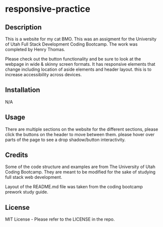 # responsive-practice

## Description

This is a website for my cat BMO.
This was an assigment for the University of Utah Full Stack Development Coding Bootcamp. 
The work was completed by Henry Thomas.

Please check out the button functionality and be sure to look at the webpage in wide & skinny screen formats.
It has responsive elements that change including location of aside elements and header layout.
this is to increase accessibility across devices.

## Installation

N/A

## Usage

There are multiple sections on the website for the different sections, please click the buttons on the header to move between them.
please hover over parts of the page to see a drop shadow/button interactivity.

## Credits

Some of the code structure and examples are from The University of Utah Coding Bootcamp. 
They are meant to be modified for the sake of studying full stack web development.

Layout of the README.md file was taken from the coding bootcamp prework study guide.

## License

MIT License - Please refer to the LICENSE in the repo.
